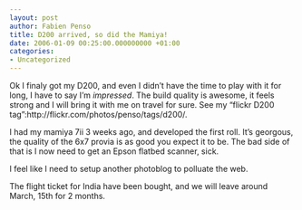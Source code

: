 ```yaml
---
layout: post
author: Fabien Penso
title: D200 arrived, so did the Mamiya!
date: 2006-01-09 00:25:00.000000000 +01:00
categories:
- Uncategorized
---
```

<p>Ok I finaly got my D200, and even I didn’t have the time to play with it for long, I have to say I’m <em>impressed</em>. The build quality is awesome, it feels strong  and I will bring it with me on travel for sure. See my “flickr D200 tag”:http://flickr.com/photos/penso/tags/d200/.</p>

<p>I had my mamiya 7ii 3 weeks ago, and developed the first roll. It’s georgous, the quality of the 6x7 provia is as good you expect it to be. The bad side of that is I now need to get an Epson flatbed scanner, sick.</p>

<p>I feel like I need to setup another photoblog to polluate the web.</p>

<p>The flight ticket for India have been bought, and we will leave around March, 15th for 2 months.</p>
